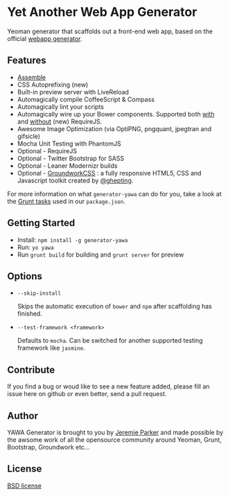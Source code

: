 # Yet Another Web App Generator

Yeoman generator that scaffolds out a front-end web app, based on the official [webapp generator](https://github.com/yeoman/generator-webapp).

## Features
* [Assemble](https://github.com/assemble/assemble)
* CSS Autoprefixing (new)
* Built-in preview server with LiveReload
* Automagically compile CoffeeScript & Compass
* Automagically lint your scripts
* Automagically wire up your Bower components. Supported both [with](https://github.com/yeoman/grunt-bower-requirejs) and [without](https://github.com/stephenplusplus/grunt-bower-install) (new) RequireJS.
* Awesome Image Optimization (via OptiPNG, pngquant, jpegtran and gifsicle)
* Mocha Unit Testing with PhantomJS
* Optional - RequireJS
* Optional - Twitter Bootstrap for SASS
* Optional - Leaner Modernizr builds
* Optional - [GroundworkCSS](https://github.com/groundworkcss/groundwork) : a fully responsive HTML5, CSS and Javascript toolkit created by [@ghepting](https://twitter.com/ghepting).

For more information on what `generator-yawa` can do for you, take a look at the [Grunt tasks](https://github.com/p-j/generator-yawa/blob/master/app/templates/_package.json) used in our `package.json`.

## Getting Started

- Install: `npm install -g generator-yawa`
- Run: `yo yawa`
- Run `grunt build` for building and `grunt server` for preview

## Options

* `--skip-install`

  Skips the automatic execution of `bower` and `npm` after scaffolding has finished.

* `--test-framework <framework>`

  Defaults to `mocha`. Can be switched for another supported testing framework like `jasmine`.


## Contribute

If you find a bug or woud like to see a new feature added, please fill an issue here on github or even better, send a pull request.

## Author

YAWA Generator is brought to you by [Jeremie Parker](http://jeremie-parker.com) and made possible by the awsome work of all the opensource community around
Yeoman, Grunt, Bootstrap, Groundwork etc...


## License

[BSD license](http://opensource.org/licenses/bsd-license.php)
